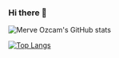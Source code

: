 ### Hi there 👋
![Merve Ozcam's GitHub stats](https://github-readme-stats.vercel.app/api?username=mervezcm&theme=onedark&show_icons=true)

[![Top Langs](https://github-readme-stats.vercel.app/api/top-langs/?username=mervezcm&layout=compact)](https://github.com/mervezcm/github-readme-stats)
<!--
**mervezcm/mervezcm** is a ✨ _special_ ✨ repository because its `README.md` (this file) appears on your GitHub profile.

Here are some ideas to get you started:

- 🔭 I’m currently working on ...
- 🌱 I’m currently learning ...
- 👯 I’m looking to collaborate on ...
- 🤔 I’m looking for help with ...
- 💬 Ask me about ...
- 📫 How to reach me: ...
- 😄 Pronouns: ...
- ⚡ Fun fact: ...
-->
